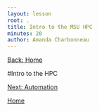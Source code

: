```yaml
---
layout: lesson
root: .
title: Intro to the MSU HPC
minutes: 20
author: Amanda Charbonneau
---
```


[Back: Home](https://acharbonneau.github.io/2016-09-28-MSU/)


#Intro to the HPC

[Next: Automation](https://acharbonneau.github.io/2016-09-28-MSU/03-intro-to-ecoli-evo-experient.html)

[Home](https://acharbonneau.github.io/2016-09-28-MSU/)
